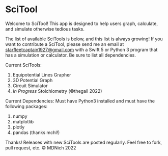 # SciTool
Welcome to SciTool!
This app is designed to help users graph, calculate, and simulate otherwise tedious tasks.

The list of available SciTools is below, and this list is always growing!
If you want to contribute a SciTool, please send me an email at starfleetcaptain1927@gmail.com
with a Swift 5 or Python 3 program that has a simulation or calculator. Be sure to list all dependencies.

Current SciTools: 
1. Equipotential Lines Grapher
2. 3D Potential Graph
3. Circuit Simulator
4. *In Progress* Stoichiometry (©thegail 2022)

Current Dependencies: Must have Python3 installed and must have the following packages:
1. numpy
2. matplotlib
3. plotly
4. pandas (thanks mchl!)

Thanks!
Releases with new SciTools are posted regularly.
Feel free to fork, pull request, etc.
© MDNich 2022
